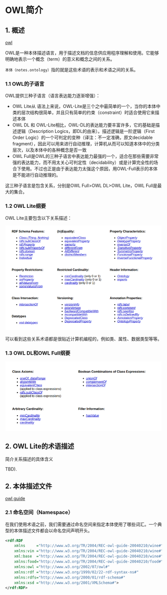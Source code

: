# OWL简介

## 1. 概述

[owl](https://www.w3.org/TR/2004/REC-owl-features-20040210/)

OWL是一种本体描述语言，用于描述文档的信息供应用程序理解和使用。它能够明确地表示一个概念（term）的意义和概念之间的关系。

`本体（notes.ontology）`指的就是这些术语的表示和术语之间的关系。

### 1.1 OWL的子语言

OWL提供三种子语言（语言表达能力逐渐增强）：

* OWL Lite从 语法上来说，OWL-Lite是三个之中最简单的一个，当你的本体中类的层次结构很简单，并且只有简单的约束（constraint）时适合使用它来描述本体
* OWL DL 和 OWL-Lite相比，OWL-DL的表达能力要丰富许多，它的基础是描述逻辑（Description Logics，即DL的由来）。描述逻辑是一阶逻辑（First Order Logic）的一个可判定的变种（译注：不一定准确，原文decidable fragment），因此可以用来进行自动推理，计算机从而可以知道本体中的分类层次，以及本体中的各种概念是否一致
* OWL Full是OWL的三种子语言中表达能力最强的一个，适合在那些需要非常强的表达能力，而不用太关心可判定性（decidability）或是计算完全性的场合下使用。不过也正是由于表达能力太强这个原因，用OWL-Full表示的本体是不能进行自动推理的。

这三种子语言是包含关系，分别是OWL Full>OWL DL>OWL Lite，OWL Full是最大的集合。

### 1.2 OWL Lite纲要

OWL Lite主要包含以下关系描述：

![owl lite](../images/owl-01.png)

可以看到这些关系术语都是很贴近计算机编程的，例如类、属性、数据类型等等。

### 1.3 OWL DL和OWL Full纲要

![owl dl & owl](../images/owl-02.png)

## 2. OWL Lite的术语描述

简介关系描述的具体含义

TBD).

## 2. 本体描述文件

[owl guide](https://www.w3.org/TR/owl-guide/)

### 2.1 命名空间（Namespace）

在我们使用术语之前，我们需要通过命名空间来指定本体使用了哪些词汇。一个典型的本体描述文件都会以命名空间声明开头。

```xml
<rdf:RDF 
    xmlns     ="http://www.w3.org/TR/2004/REC-owl-guide-20040210/wine#" 
    xmlns:vin ="http://www.w3.org/TR/2004/REC-owl-guide-20040210/wine#"       
    xml:base  ="http://www.w3.org/TR/2004/REC-owl-guide-20040210/wine#"       
    xmlns:food="http://www.w3.org/TR/2004/REC-owl-guide-20040210/food#"    
    xmlns:owl ="http://www.w3.org/2002/07/owl#"
    xmlns:rdf ="http://www.w3.org/1999/02/22-rdf-syntax-ns#"
    xmlns:rdfs="http://www.w3.org/2000/01/rdf-schema#"
    xmlns:xsd ="http://www.w3.org/2001/XMLSchema#">
</rdf:RDF>
```







